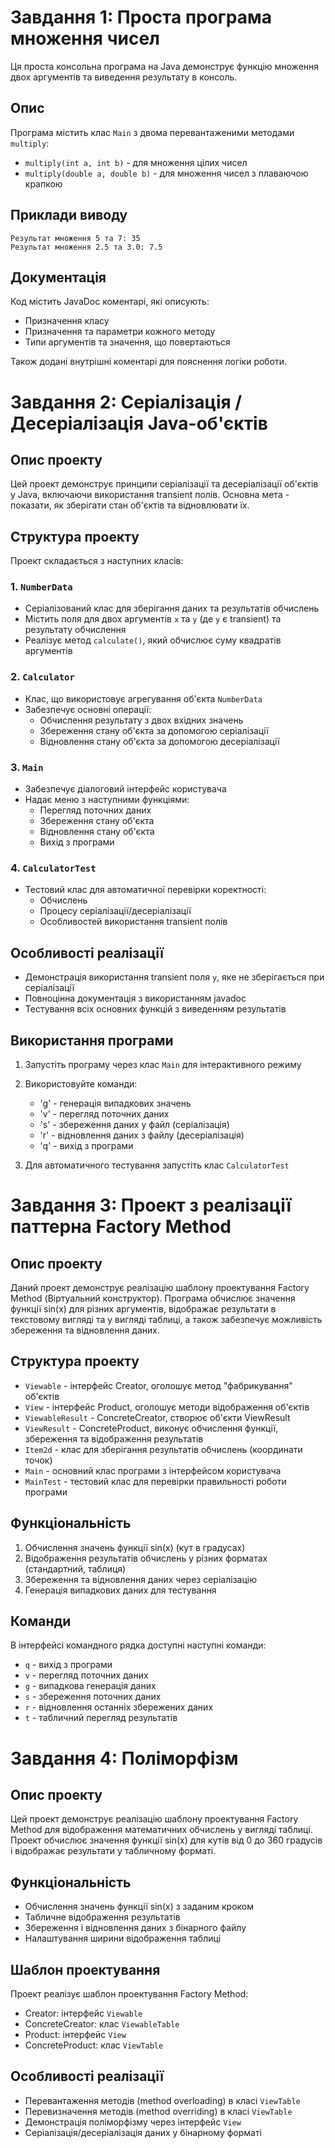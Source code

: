 
# Завдання 1: Проста програма множення чисел

Ця проста консольна програма на Java демонструє функцію множення двох аргументів та виведення результату в консоль.

## Опис
Програма містить клас `Main` з двома перевантаженими методами `multiply`:
- `multiply(int a, int b)` - для множення цілих чисел
- `multiply(double a, double b)` - для множення чисел з плаваючою крапкою

## Приклади виводу
```
Результат множення 5 та 7: 35
Результат множення 2.5 та 3.0: 7.5
```

## Документація
Код містить JavaDoc коментарі, які описують:
- Призначення класу
- Призначення та параметри кожного методу
- Типи аргументів та значення, що повертаються

Також додані внутрішні коментарі для пояснення логіки роботи.

# Завдання 2: Серіалізація / Десеріалізація Java-об'єктів

## Опис проекту
Цей проект демонструє принципи серіалізації та десеріалізації об'єктів у Java, включаючи використання transient полів. Основна мета - показати, як зберігати стан об'єктів та відновлювати їх.

## Структура проекту
Проект складається з наступних класів:

### 1. `NumberData`
- Серіалізований клас для зберігання даних та результатів обчислень
- Містить поля для двох аргументів `x` та `y` (де `y` є transient) та результату обчислення
- Реалізує метод `calculate()`, який обчислює суму квадратів аргументів

### 2. `Calculator`
- Клас, що використовує агрегування об'єкта `NumberData`
- Забезпечує основні операції:
  - Обчислення результату з двох вхідних значень
  - Збереження стану об'єкта за допомогою серіалізації
  - Відновлення стану об'єкта за допомогою десеріалізації

### 3. `Main`
- Забезпечує діалоговий інтерфейс користувача
- Надає меню з наступними функціями:
  - Перегляд поточних даних
  - Збереження стану об'єкта
  - Відновлення стану об'єкта
  - Вихід з програми

### 4. `CalculatorTest`
- Тестовий клас для автоматичної перевірки коректності:
  - Обчислень
  - Процесу серіалізації/десеріалізації
  - Особливостей використання transient полів

## Особливості реалізації
- Демонстрація використання transient поля `y`, яке не зберігається при серіалізації
- Повноцінна документація з використанням javadoc
- Тестування всіх основних функцій з виведенням результатів

## Використання програми
1. Запустіть програму через клас `Main` для інтерактивного режиму
2. Використовуйте команди:
   - 'g' - генерація випадкових значень
   - 'v' - перегляд поточних даних
   - 's' - збереження даних у файл (серіалізація)
   - 'r' - відновлення даних з файлу (десеріалізація)
   - 'q' - вихід з програми

3. Для автоматичного тестування запустіть клас `CalculatorTest`

# Завдання 3: Проект з реалізації паттерна Factory Method

## Опис проекту
Даний проект демонструє реалізацію шаблону проектування Factory Method (Віртуальний конструктор). Програма обчислює значення функції sin(x) для різних аргументів, відображає результати в текстовому вигляді та у вигляді таблиці, а також забезпечує можливість збереження та відновлення даних.

## Структура проекту
- `Viewable` - інтерфейс Creator, оголошує метод "фабрикування" об'єктів
- `View` - інтерфейс Product, оголошує методи відображення об'єктів
- `ViewableResult` - ConcreteCreator, створює об'єкти ViewResult
- `ViewResult` - ConcreteProduct, виконує обчислення функції, збереження та відображення результатів
- `Item2d` - клас для зберігання результатів обчислень (координати точок)
- `Main` - основний клас програми з інтерфейсом користувача
- `MainTest` - тестовий клас для перевірки правильності роботи програми

## Функціональність
1. Обчислення значень функції sin(x) (кут в градусах)
2. Відображення результатів обчислень у різних форматах (стандартний, таблиця)
3. Збереження та відновлення даних через серіалізацію
4. Генерація випадкових даних для тестування

## Команди
В інтерфейсі командного рядка доступні наступні команди:
- `q` - вихід з програми
- `v` - перегляд поточних даних
- `g` - випадкова генерація даних
- `s` - збереження поточних даних
- `r` - відновлення останніх збережених даних
- `t` - табличний перегляд результатів

# Завдання 4: Поліморфізм

## Опис проекту
Цей проект демонструє реалізацію шаблону проектування Factory Method для відображення математичних обчислень у вигляді таблиці. Проект обчислює значення функції sin(x) для кутів від 0 до 360 градусів і відображає результати у табличному форматі.

## Функціональність
- Обчислення значень функції sin(x) з заданим кроком
- Табличне відображення результатів
- Збереження і відновлення даних з бінарного файлу
- Налаштування ширини відображення таблиці

## Шаблон проектування
Проект реалізує шаблон проектування Factory Method:
- Creator: інтерфейс `Viewable`
- ConcreteCreator: клас `ViewableTable`
- Product: інтерфейс `View`
- ConcreteProduct: клас `ViewTable`

## Особливості реалізації
- Перевантаження методів (method overloading) в класі `ViewTable`
- Перевизначення методів (method overriding) в класі `ViewTable`
- Демонстрація поліморфізму через інтерфейс `View`
- Серіалізація/десеріалізація даних у бінарному форматі
